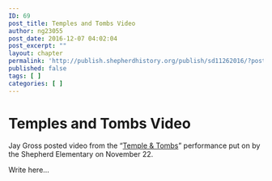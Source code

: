 ```yaml
---
ID: 69
post_title: Temples and Tombs Video
author: ng23055
post_date: 2016-12-07 04:02:04
post_excerpt: ""
layout: chapter
permalink: 'http://publish.shepherdhistory.org/publish/sd11262016/?post_type=chapter&p=69'
published: false
tags: [ ]
categories: [ ]
---
```

<div id="temples-and-tombs-video" class="section level1"><h1>Temples and Tombs Video</h1><p>Jay Gross posted video from the “<a href="https://www.facebook.com/jgross811/videos/10154356669348445/">Temple &amp; Tombs</a>” performance put on by the Shepherd Elementary on November 22.</p><p>Write here…</p></div>